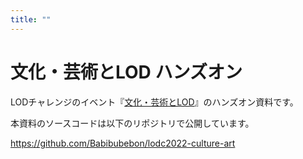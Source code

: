 ```yaml
---
title: ""
---
```


文化・芸術とLOD ハンズオン
=====

LODチャレンジのイベント『[文化・芸術とLOD](https://lodc2022culture-art.peatix.com/)』のハンズオン資料です。

本資料のソースコードは以下のリポジトリで公開しています。

https://github.com/Babibubebon/lodc2022-culture-art